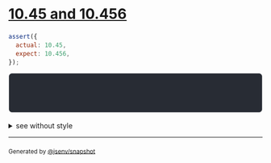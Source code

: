 # [10.45 and 10.456](../../number.test.js#L23)

```js
assert({
  actual: 10.45,
  expect: 10.456,
});
```

![img](throw.svg)

<details>
  <summary>see without style</summary>

```console
AssertionError: actual and expect are different

actual: 10.45
expect: 10.456
```

</details>


---

<sub>
  Generated by <a href="https://github.com/jsenv/core/tree/main/packages/independent/snapshot">@jsenv/snapshot</a>
</sub>
